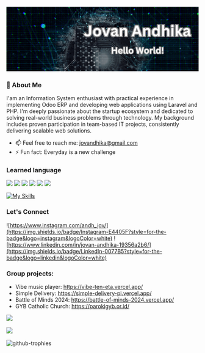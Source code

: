 ![Jovan Andhika](img/BannerProfile.png)

### 🔭 About Me
I'am an Information System enthusiast with practical experience in implementing Odoo ERP and developing web applications using Laravel and PHP. I'm deeply passionate about the startup ecosystem and dedicated to solving real-world business problems through technology. My background includes proven participation in team-based IT projects, consistently delivering scalable web solutions.
- 📫 Feel free to reach me: jovandhika@gmail.com
- ⚡ Fun fact: Everyday is a new challenge

### Learned language
<!-- HTML -->
<img src="https://img.shields.io/badge/HTML5-E34F26?style=for-the-badge&logo=html5&logoColor=white"> <img src="https://img.shields.io/badge/CSS3-1572B6?style=for-the-badge&logo=css3&logoColor=white"> <img src="https://img.shields.io/badge/JavaScript-323330?style=for-the-badge&logo=javascript&logoColor=F7DF1E"> <img src="https://img.shields.io/badge/PHP-777BB4?style=for-the-badge&logo=php&logoColor=white"> <img src="https://img.shields.io/badge/Python-FFD43B?style=for-the-badge&logo=python&logoColor=blue"> <img src="https://img.shields.io/badge/C%2B%2B-00599C?style=for-the-badge&logo=c%2B%2B&logoColor=white">

[![My Skills](https://skillicons.dev/icons?i=laravel,mysql,java&theme=light)](https://skillicons.dev)


### Let's Connect
![https://www.instagram.com/andh_jov/](https://img.shields.io/badge/Instagram-E4405F?style=for-the-badge&logo=instagram&logoColor=white) ![https://www.linkedin.com/in/jovan-andhika-19356a2b6/](https://img.shields.io/badge/LinkedIn-0077B5?style=for-the-badge&logo=linkedin&logoColor=white)

### Group projects:
- Vibe music player: https://vibe-ten-eta.vercel.app/
- Simple Delivery: https://simple-delivery-pi.vercel.app/
- Battle of Minds 2024: https://battle-of-minds-2024.vercel.app/
- GYB Catholic Church: https://parokigyb.or.id/

<!-- Contributions -->
![](https://devimg.vercel.app/github/languages/JovanAndhika)

![](http://github-profile-summary-cards.vercel.app/api/cards/profile-details?username=JovanAndhika&theme=tokyonight)

![github-trophies](https://stats.hyo.dev/api/github-trophies?login=JovanAndhika)